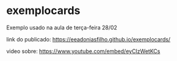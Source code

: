 # exemplocards

Exemplo usado na aula de terça-feira 28/02


link do publicado:
https://eeadoniasfilho.github.io/exemplocards/

video sobre:
https://www.youtube.com/embed/eyCIzWetKCs



